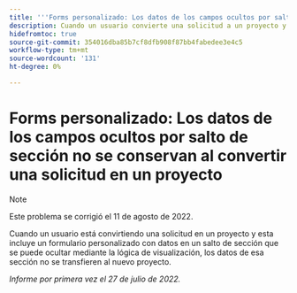 ```yaml
---
title: '''Forms personalizado: Los datos de los campos ocultos por salto de sección no se conservan al convertir una solicitud en un proyecto"'
description: Cuando un usuario convierte una solicitud a un proyecto y esta incluye un formulario personalizado con datos en un salto de sección que se puede ocultar mediante la lógica de visualización, los datos de esa sección no se transfieren al nuevo proyecto.
hidefromtoc: true
source-git-commit: 354016dba85b7cf8dfb908f87bb4fabedee3e4c5
workflow-type: tm+mt
source-wordcount: '131'
ht-degree: 0%

---
```


# Forms personalizado: Los datos de los campos ocultos por salto de sección no se conservan al convertir una solicitud en un proyecto

>[!NOTE]
>
> Este problema se corrigió el 11 de agosto de 2022.

Cuando un usuario está convirtiendo una solicitud en un proyecto y esta incluye un formulario personalizado con datos en un salto de sección que se puede ocultar mediante la lógica de visualización, los datos de esa sección no se transfieren al nuevo proyecto.

_Informe por primera vez el 27 de julio de 2022._

